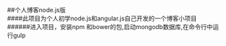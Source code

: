 ##个人博客node.js版<br>
####此项目为个人初学node.js和angular.js自己开发的一个博客小项目<br>
######进入项目，安装npm 和bower的包,启动mongodb数据库,在命令行中运行gulp

